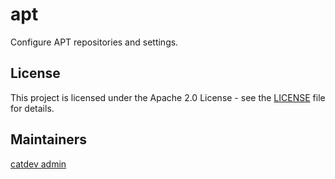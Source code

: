 # apt

Configure APT repositories and settings.

## License

This project is licensed under the Apache 2.0 License - see the [LICENSE](LICENSE) file for details.

## Maintainers

[catdev admin](https://github.com/orgs/catdev-admin/people)


